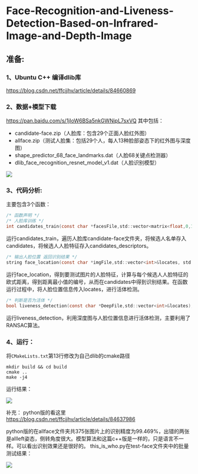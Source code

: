 # Face-Recognition-and-Liveness-Detection-Based-on-Infrared-Image-and-Depth-Image
## 准备:
### 1、Ubuntu C++ 编译dlib库 
https://blog.csdn.net/ffcjjhv/article/details/84660869
### 2、数据+模型下载
https://pan.baidu.com/s/1jIoW6BSa5nkGWNipL7sxVQ
其中包括：
 - candidate-face.zip（人脸库：包含29个正面人脸红外图）
 - allface.zip（测试人脸集：包括29个人，每人13种脸部姿态下的红外图与深度图）
 - shape_predictor_68_face_landmarks.dat（人脸68关键点检测器）
 - dlib_face_recognition_resnet_model_v1.dat（人脸识别模型）
 
![](https://github.com/zj19941113/Face-Recognition-and-Liveness-Detection-Based-on-Infrared-Image-and-Depth-Image/blob/master/img/006-1.png)

### 3、代码分析:
主要包含3个函数：
```c
/* 函数声明 */
/* 人脸库训练 */
int candidates_train(const char *facesFile,std::vector<matrix<float,0,1>>&candidates_descriptors,std::vector<string>&candidates);
```
运行candidates_train，遍历人脸库candidate-face文件夹，将候选人名单存入candidates，将候选人人脸特征存入candidates_descriptors。
```c
/* 输出人脸位置 返回识别结果 */
string face_location(const char *imgFile,std::vector<int>&locates, std::vector<matrix<float,0,1>>&candidates_descriptors,std::vector<string>&candidates);
```
运行face_location，得到要测试图片的人脸特征，计算与每个候选人人脸特征的欧式距离，得到距离最小值的编号，从而在candidates中得到识别结果。在函数运行过程中，将人脸位置信息传入locates，进行活体检测。
```c
/* 判断是否为活体 */
bool liveness_detection(const char *DeepFile,std::vector<int>&locates); 
```
运行liveness_detection，利用深度图与人脸位置信息进行活体检测，主要利用了RANSAC算法。
### 4、运行：
将`CMakeLists.txt`第13行修改为自己dlib的cmake路径
```
mkdir build && cd build
cmake ..
make -j4
```

运行结果：  

![](https://github.com/zj19941113/Face-Recognition-and-Liveness-Detection-Based-on-Infrared-Image-and-Depth-Image/blob/master/img/006-3.png)

补充：
python版的看这里 https://blog.csdn.net/ffcjjhv/article/details/84637986 

python版的在allface文件夹共375张图片上的识别精度为99.469%，出错的两张是allleft姿态，侧转角度很大。模型算法和这篇c++版是一样的，只是语言不一样。可以看出识别效果还是很好的。
this_is_who.py在test-face文件夹中的批量测试结果：

![](https://github.com/zj19941113/Face-Recognition-and-Liveness-Detection-Based-on-Infrared-Image-and-Depth-Image/blob/master/img/006-5.png)
